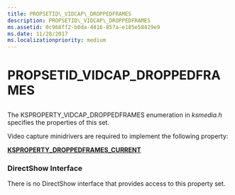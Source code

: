 ```yaml
---
title: PROPSETID\_VIDCAP\_DROPPEDFRAMES
description: PROPSETID\_VIDCAP\_DROPPEDFRAMES
ms.assetid: 0c968ff2-b0da-4416-857a-e185e58429e9
ms.date: 11/28/2017
ms.localizationpriority: medium
---
```


# PROPSETID\_VIDCAP\_DROPPEDFRAMES


## <span id="ddk_propsetid_vidcap_droppedframes_ks"></span><span id="DDK_PROPSETID_VIDCAP_DROPPEDFRAMES_KS"></span>


The KSPROPERTY\_VIDCAP\_DROPPEDFRAMES enumeration in *ksmedia.h* specifies the properties of this set.

Video capture minidrivers are required to implement the following property:

[**KSPROPERTY\_DROPPEDFRAMES\_CURRENT**](ksproperty-droppedframes-current.md)

### <span id="directshow_interface"></span><span id="DIRECTSHOW_INTERFACE"></span>DirectShow Interface

There is no DirectShow interface that provides access to this property set.

 

 





